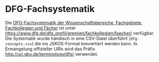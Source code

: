 # DFG-Fachsystematik

Die [DFG-Fachsystematik der Wissenschaftsbereiche, Fachgebiete, Fachkollegien und Fächer](http://bartoc.org/en/node/520) ist unter <https://www.dfg.de/dfg_profil/gremien/fachkollegien/faecher/> verfügbar. Die Systematik wurde händisch in eine CSV-Datei überführt (`dfg-concepts.csv`) die ins JSKOS-Format konvertiert werden kann. In Ermangelung offizieller URIs wird das Präfix <http://uri.gbv.de/terminology/dfg/> verwendet.

